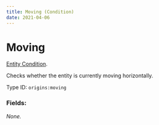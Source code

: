 ```yaml
---
title: Moving (Condition)
date: 2021-04-06
---
```

# Moving

[Entity Condition](../entity_conditions.md).

Checks whether the entity is currently moving horizontally.

Type ID: `origins:moving`

### Fields:

_None._
